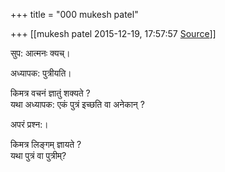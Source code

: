 +++
title = "000 mukesh patel"

+++
[[mukesh patel	2015-12-19, 17:57:57 [Source](https://groups.google.com/g/samskrita/c/mPm4Rlg_v6k)]]



सुप: आत्मनः क्यच्।

अध्यापक: पुत्रीयति।

किमत्र वचनं ज्ञातुं शक्यते ?  
यथा अध्यापक: एकं पुत्रं इच्छति वा अनेकान् ?

अपरं प्रश्न:।

किमत्र लिङ्गम् ज्ञायते ?  
यथा पुत्रं वा पुत्रीम्?

